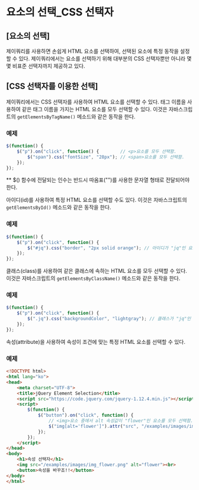 # 요소의 선택_CSS 선택자

## [요소의 선택]
  제이쿼리를 사용하면 손쉽게 HTML 요소를 선택하여, 선택된 요소에 특정 동작을 설정할 수 있다.
제이쿼리에서는 요소를 선택하기 위해 대부분의 CSS 선택자뿐만 아니라 몇몇 비표준 선택자까지 제공하고 있다.


## [CSS 선택자를 이용한 선택]
  제이쿼리에서는 CSS 선택자를 사용하여 HTML 요소를 선택할 수 있다.
태그 이름을 사용하여 같은 태그 이름을 가지는 HTML 요소를 모두 선택할 수 있다.
이것은 자바스크립트의 `getElementsByTagName()` 메소드와 같은 동작을 한다.

### 예제
~~~javascript
$(function() {
    $("p").on("click", function() {        // <p>요소를 모두 선택함.
        $("span").css("fontSize", "28px"); // <span>요소를 모두 선택함.
    });
});
~~~

** $() 함수에 전달되는 인수는 반드시 따옴표("")를 사용한 문자열 형태로 전달되어야 한다.

  아이디(id)를 사용하여 특정 HTML 요소를 선택할 수도 있다.
이것은 자바스크립트의 `getElementsById()` 메소드와 같은 동작을 한다.

### 예제
~~~javascript
$(function() {
    $("p").on("click", function() {
        $("#jq").css("border", "2px solid orange"); // 아이디가 "jq"인 요소를 선택함.
    });
});
~~~

  클래스(class)를 사용하여 같은 클래스에 속하는 HTML 요소를 모두 선택할 수 있다.
이것은 자바스크립트의 `getElementsByClassName()` 메소드와 같은 동작을 한다.

### 예제
~~~javascript
$(function() {
    $("p").on("click", function() {
        $(".jq").css("backgroundColor", "lightgray"); // 클래스가 "jq"인 요소를 모두 선택함.
    });
});
~~~

  속성(attribute)을 사용하여 속성이 조건에 맞는 특정 HTML 요소를 선택할 수 있다.

### 예제
~~~HTML
<!DOCTYPE html>
<html lang="ko">
<head>
	<meta charset="UTF-8">
	<title>jQuery Element Selection</title>
	<script src="https://code.jquery.com/jquery-1.12.4.min.js"></script>
	<script>
		$(function() {
			$("button").on("click", function() {
				// <img>요소 중에서 alt 속성값이 "flower"인 요소를 모두 선택함.
				$("img[alt='flower']").attr("src", "/examples/images/img_monalisa.png");
			});
		});
	</script>
</head>
<body>
	<h1>속성 선택자</h1>
	<img src="/examples/images/img_flower.png" alt="flower"><br>
	<button>속성을 바꾸죠!!</button>
</body>
</html>
~~~
